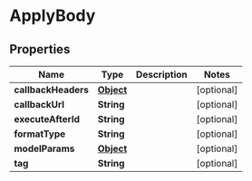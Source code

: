 

# ApplyBody

## Properties

Name | Type | Description | Notes
------------ | ------------- | ------------- | -------------
**callbackHeaders** | [**Object**](.md) |  |  [optional]
**callbackUrl** | **String** |  |  [optional]
**executeAfterId** | **String** |  |  [optional]
**formatType** | **String** |  |  [optional]
**modelParams** | [**Object**](.md) |  |  [optional]
**tag** | **String** |  |  [optional]



